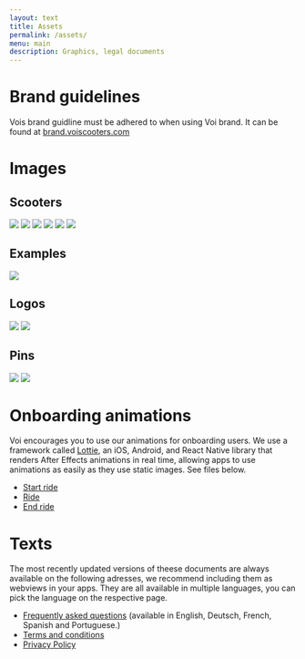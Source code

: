```yaml
---
layout: text
title: Assets
permalink: /assets/
menu: main
description: Graphics, legal documents
---
```

# Brand guidelines
Vois brand guidline must be adhered to when using Voi brand. It can be found at [brand.voiscooters.com](https://brand.voiscooters.com/)

# Images

## Scooters
![](/assets/images/user/scooter1.png)
![](/assets/images/user/scooter2.png)
![](/assets/images/user/scooter3.png)
![](/assets/images/user/scooter4.jpg)
![](/assets/images/user/scooter5.jpg)
![](/assets/images/user/scooter6.jpg)

## Examples
![](/assets/images/user/example.png)

## Logos
![](/assets/images/user/logo_coral.svg)
![](/assets/images/user/logo_white.svg)

## Pins
![](/assets/images/user/pin_logo.svg)
![](/assets/images/user/pin_scooter.svg)


# Onboarding animations
Voi encourages you to use our animations for onboarding users. We use a framework called [Lottie](https://lottiefiles.com/), an iOS, Android, and React Native library that renders After Effects animations in real time, allowing apps to use animations as easily as they use static images. See files below.

* [Start ride](https://lottiefiles.com/share/ereItg)
* [Ride](https://lottiefiles.com/share/RG6Ywh)
* [End ride](https://lottiefiles.com/share/jnJW21)

# Texts
The most recently updated versions of theese documents are always available on the following adresses, we recommend including them as webviews in your apps. They are all available in multiple languages, you can pick the language on the respective page.

* [Frequently asked questions](https://www.voiscooters.com/faq/) (available in English, Deutsch, French, Spanish and Portuguese.)
* [Terms and conditions](https://www.voiscooters.com/voi-user-agreement-12rr/)
* [Privacy Policy](https://www.voiscooters.com/legal/voi-privacy-policy/)